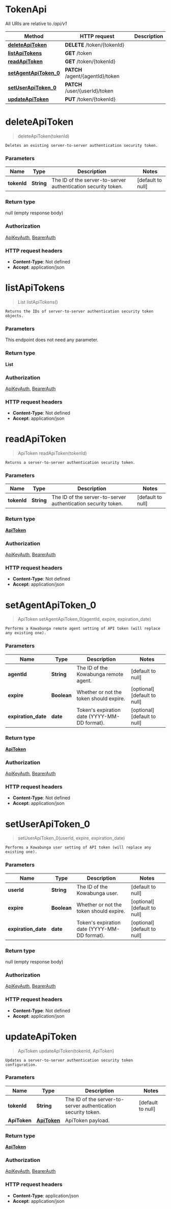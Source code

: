 # TokenApi

All URIs are relative to */api/v1*

| Method | HTTP request | Description |
|------------- | ------------- | -------------|
| [**deleteApiToken**](TokenApi.md#deleteApiToken) | **DELETE** /token/{tokenId} |  |
| [**listApiTokens**](TokenApi.md#listApiTokens) | **GET** /token |  |
| [**readApiToken**](TokenApi.md#readApiToken) | **GET** /token/{tokenId} |  |
| [**setAgentApiToken_0**](TokenApi.md#setAgentApiToken_0) | **PATCH** /agent/{agentId}/token |  |
| [**setUserApiToken_0**](TokenApi.md#setUserApiToken_0) | **PATCH** /user/{userId}/token |  |
| [**updateApiToken**](TokenApi.md#updateApiToken) | **PUT** /token/{tokenId} |  |


<a name="deleteApiToken"></a>
# **deleteApiToken**
> deleteApiToken(tokenId)



    Deletes an existing server-to-server authentication security token.

### Parameters

|Name | Type | Description  | Notes |
|------------- | ------------- | ------------- | -------------|
| **tokenId** | **String**| The ID of the server-to-server authentication security token. | [default to null] |

### Return type

null (empty response body)

### Authorization

[ApiKeyAuth](../README.md#ApiKeyAuth), [BearerAuth](../README.md#BearerAuth)

### HTTP request headers

- **Content-Type**: Not defined
- **Accept**: application/json

<a name="listApiTokens"></a>
# **listApiTokens**
> List listApiTokens()



    Returns the IDs of server-to-server authentication security token objects.

### Parameters
This endpoint does not need any parameter.

### Return type

**List**

### Authorization

[ApiKeyAuth](../README.md#ApiKeyAuth), [BearerAuth](../README.md#BearerAuth)

### HTTP request headers

- **Content-Type**: Not defined
- **Accept**: application/json

<a name="readApiToken"></a>
# **readApiToken**
> ApiToken readApiToken(tokenId)



    Returns a server-to-server authentication security token.

### Parameters

|Name | Type | Description  | Notes |
|------------- | ------------- | ------------- | -------------|
| **tokenId** | **String**| The ID of the server-to-server authentication security token. | [default to null] |

### Return type

[**ApiToken**](../Models/ApiToken.md)

### Authorization

[ApiKeyAuth](../README.md#ApiKeyAuth), [BearerAuth](../README.md#BearerAuth)

### HTTP request headers

- **Content-Type**: Not defined
- **Accept**: application/json

<a name="setAgentApiToken_0"></a>
# **setAgentApiToken_0**
> ApiToken setAgentApiToken_0(agentId, expire, expiration\_date)



    Performs a Kowabunga remote agent setting of API token (will replace any existing one).

### Parameters

|Name | Type | Description  | Notes |
|------------- | ------------- | ------------- | -------------|
| **agentId** | **String**| The ID of the Kowabunga remote agent. | [default to null] |
| **expire** | **Boolean**| Whether or not the token should expire. | [optional] [default to null] |
| **expiration\_date** | **date**| Token&#39;s expiration date (YYYY-MM-DD format). | [optional] [default to null] |

### Return type

[**ApiToken**](../Models/ApiToken.md)

### Authorization

[ApiKeyAuth](../README.md#ApiKeyAuth), [BearerAuth](../README.md#BearerAuth)

### HTTP request headers

- **Content-Type**: Not defined
- **Accept**: application/json

<a name="setUserApiToken_0"></a>
# **setUserApiToken_0**
> setUserApiToken_0(userId, expire, expiration\_date)



    Performs a Kowabunga user setting of API token (will replace any existing one).

### Parameters

|Name | Type | Description  | Notes |
|------------- | ------------- | ------------- | -------------|
| **userId** | **String**| The ID of the Kowabunga user. | [default to null] |
| **expire** | **Boolean**| Whether or not the token should expire. | [optional] [default to null] |
| **expiration\_date** | **date**| Token&#39;s expiration date (YYYY-MM-DD format). | [optional] [default to null] |

### Return type

null (empty response body)

### Authorization

[ApiKeyAuth](../README.md#ApiKeyAuth), [BearerAuth](../README.md#BearerAuth)

### HTTP request headers

- **Content-Type**: Not defined
- **Accept**: application/json

<a name="updateApiToken"></a>
# **updateApiToken**
> ApiToken updateApiToken(tokenId, ApiToken)



    Updates a server-to-server authentication security token configuration.

### Parameters

|Name | Type | Description  | Notes |
|------------- | ------------- | ------------- | -------------|
| **tokenId** | **String**| The ID of the server-to-server authentication security token. | [default to null] |
| **ApiToken** | [**ApiToken**](../Models/ApiToken.md)| ApiToken payload. | |

### Return type

[**ApiToken**](../Models/ApiToken.md)

### Authorization

[ApiKeyAuth](../README.md#ApiKeyAuth), [BearerAuth](../README.md#BearerAuth)

### HTTP request headers

- **Content-Type**: application/json
- **Accept**: application/json

